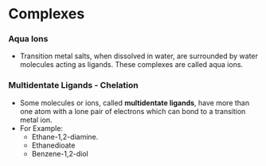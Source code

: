 # Complexes
### Aqua Ions
- Transition metal salts, when dissolved in water, are surrounded by water molecules acting as ligands. These complexes are called aqua ions.

### Multidentate Ligands  - Chelation
- Some molecules or ions, called **multidentate ligands**, have more than one atom with a lone pair of electrons which can bond to a transition metal ion.
- For Example:
	- Ethane-1,2-diamine.
	- Ethanedioate
	- Benzene-1,2-diol
